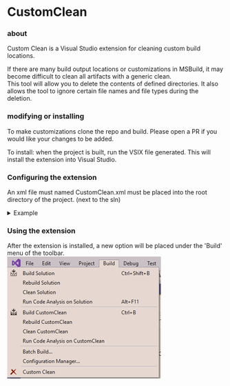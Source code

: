 # CustomClean

### about  

Custom Clean is a Visual Studio extension for cleaning custom build locations.  

If there are many build output locations or customizations in MSBuild, it may become difficult to clean all artifacts with a generic clean.  
This tool will allow you to delete the contents of defined directories. It also allows the tool to ignore certain file names and file types during the deletion.  

### modifying or installing  

To make customizations clone the repo and build. Please open a PR if you would like your changes to be added.   

To install: when the project is built, run the VSIX file generated. This will install the extension into Visual Studio.  


### Configuring the extension  

An xml file must named CustomClean.xml must be placed into the root directory of the project. (next to the sln)   

<details><summary>Example</summary>
<p>
  
  nameexceptions will ignore files with the specified names  
  filetypeexceptions will ignore files with the specified file type
  
```xml
<SETTINGS>
	<GENERALSETTINGS>
		<STANDARDCLEAN>true</STANDARDCLEAN>
	</GENERALSETTINGS>
	<DIRECTORIES>
		<PATH>BuildOutput</PATH>
	</DIRECTORIES>
	<IGNORE>
		<NAMEEXCEPTIONS>
			<NAME>test</NAME>
		</NAMEEXCEPTIONS>
		<FILETYPEEXCEPTIONS>
			<TYPE>.txt</TYPE>
		</FILETYPEEXCEPTIONS>
	</IGNORE>
</SETTINGS>
```  
</p>
</details>  

### Using the extension  

After the extension is installed, a new option will be placed under the 'Build' menu of the toolbar.   
![toolbar](_media/toolbar.PNG)  



